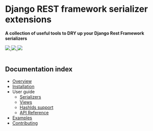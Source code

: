 # Django REST framework serializer extensions
**A collection of useful tools to DRY up your Django Rest Framework serializers**

<div class="badges">
  <a href="http://travis-ci.org/evenicoulddoit/django-rest-framework-serializer-extensions">
    <img src="https://travis-ci.org/evenicoulddoit/django-rest-framework-serializer-extensions.svg?branch=master">
  </a>
  <a href="http://codecov.io/github/evenicoulddoit/django-rest-framework-serializer-extensions?branch=master">
    <img src="https://img.shields.io/codecov/c/github/evenicoulddoit/django-rest-framework-serializer-extensions/master.svg">
  </a>
  <a href="https://pypi.python.org/pypi/djangorestframework-serializer-extensions">
    <img src="https://img.shields.io/pypi/v/djangorestframework-serializer-extensions.svg">
  </a>
</div>

<br>

## Documentation index
* [Overview](overview.md)
* [Installation](installation.md)
* User guide
    * [Serializers](usage-serializers.md)
    * [Views](usage-views.md)
    * [HashIds support](usage-hashids.md)
    * [API Reference](usage-api.md)
* [Examples](examples.md)
* [Contributing](contributing.md)
